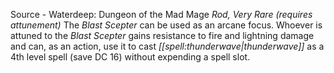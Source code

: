 Source - Waterdeep: Dungeon of the Mad Mage
*Rod, Very Rare (requires attunement)*
The *Blast Scepter* can be used as an arcane focus.
Whoever is attuned to the *Blast Scepter* gains resistance to fire and lightning damage and can, as an action, use it to cast *[[spell:thunderwave|thunderwave]]* as a 4th level spell (save DC 16) without expending a spell slot.